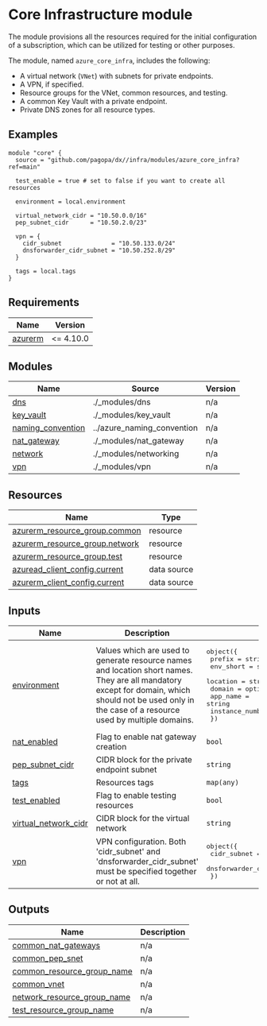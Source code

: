 # Core Infrastructure module
The module provisions all the resources required for the initial configuration of a subscription, which can be utilized for testing or other purposes.

The module, named `azure_core_infra`, includes the following:

- A virtual network (`VNet`) with subnets for private endpoints.
- A VPN, if specified.
- Resource groups for the VNet, common resources, and testing.
- A common Key Vault with a private endpoint.
- Private DNS zones for all resource types.

## Examples

```hcl
module "core" {
  source = "github.com/pagopa/dx//infra/modules/azure_core_infra?ref=main"

  test_enable = true # set to false if you want to create all resources

  environment = local.environment

  virtual_network_cidr = "10.50.0.0/16"
  pep_subnet_cidr      = "10.50.2.0/23"

  vpn = {
    cidr_subnet              = "10.50.133.0/24"
    dnsforwarder_cidr_subnet = "10.50.252.8/29"
  }

  tags = local.tags
}
```

<!-- BEGIN_TF_DOCS -->
## Requirements

| Name | Version |
|------|---------|
| <a name="requirement_azurerm"></a> [azurerm](#requirement\_azurerm) | <= 4.10.0 |

## Modules

| Name | Source | Version |
|------|--------|---------|
| <a name="module_dns"></a> [dns](#module\_dns) | ./_modules/dns | n/a |
| <a name="module_key_vault"></a> [key\_vault](#module\_key\_vault) | ./_modules/key_vault | n/a |
| <a name="module_naming_convention"></a> [naming\_convention](#module\_naming\_convention) | ../azure_naming_convention | n/a |
| <a name="module_nat_gateway"></a> [nat\_gateway](#module\_nat\_gateway) | ./_modules/nat_gateway | n/a |
| <a name="module_network"></a> [network](#module\_network) | ./_modules/networking | n/a |
| <a name="module_vpn"></a> [vpn](#module\_vpn) | ./_modules/vpn | n/a |

## Resources

| Name | Type |
|------|------|
| [azurerm_resource_group.common](https://registry.terraform.io/providers/hashicorp/azurerm/latest/docs/resources/resource_group) | resource |
| [azurerm_resource_group.network](https://registry.terraform.io/providers/hashicorp/azurerm/latest/docs/resources/resource_group) | resource |
| [azurerm_resource_group.test](https://registry.terraform.io/providers/hashicorp/azurerm/latest/docs/resources/resource_group) | resource |
| [azuread_client_config.current](https://registry.terraform.io/providers/hashicorp/azuread/latest/docs/data-sources/client_config) | data source |
| [azurerm_client_config.current](https://registry.terraform.io/providers/hashicorp/azurerm/latest/docs/data-sources/client_config) | data source |

## Inputs

| Name | Description | Type | Default | Required |
|------|-------------|------|---------|:--------:|
| <a name="input_environment"></a> [environment](#input\_environment) | Values which are used to generate resource names and location short names. They are all mandatory except for domain, which should not be used only in the case of a resource used by multiple domains. | <pre>object({<br/>    prefix          = string<br/>    env_short       = string<br/>    location        = string<br/>    domain          = optional(string)<br/>    app_name        = string<br/>    instance_number = string<br/>  })</pre> | n/a | yes |
| <a name="input_nat_enabled"></a> [nat\_enabled](#input\_nat\_enabled) | Flag to enable nat gateway creation | `bool` | `false` | no |
| <a name="input_pep_subnet_cidr"></a> [pep\_subnet\_cidr](#input\_pep\_subnet\_cidr) | CIDR block for the private endpoint subnet | `string` | `"10.0.2.0/23"` | no |
| <a name="input_tags"></a> [tags](#input\_tags) | Resources tags | `map(any)` | n/a | yes |
| <a name="input_test_enabled"></a> [test\_enabled](#input\_test\_enabled) | Flag to enable testing resources | `bool` | `false` | no |
| <a name="input_virtual_network_cidr"></a> [virtual\_network\_cidr](#input\_virtual\_network\_cidr) | CIDR block for the virtual network | `string` | `"10.0.0.0/16"` | no |
| <a name="input_vpn"></a> [vpn](#input\_vpn) | VPN configuration. Both 'cidr\_subnet' and 'dnsforwarder\_cidr\_subnet' must be specified together or not at all. | <pre>object({<br/>    cidr_subnet              = optional(string, "")<br/>    dnsforwarder_cidr_subnet = optional(string, "")<br/>  })</pre> | `{}` | no |

## Outputs

| Name | Description |
|------|-------------|
| <a name="output_common_nat_gateways"></a> [common\_nat\_gateways](#output\_common\_nat\_gateways) | n/a |
| <a name="output_common_pep_snet"></a> [common\_pep\_snet](#output\_common\_pep\_snet) | n/a |
| <a name="output_common_resource_group_name"></a> [common\_resource\_group\_name](#output\_common\_resource\_group\_name) | n/a |
| <a name="output_common_vnet"></a> [common\_vnet](#output\_common\_vnet) | n/a |
| <a name="output_network_resource_group_name"></a> [network\_resource\_group\_name](#output\_network\_resource\_group\_name) | n/a |
| <a name="output_test_resource_group_name"></a> [test\_resource\_group\_name](#output\_test\_resource\_group\_name) | n/a |
<!-- END_TF_DOCS -->
